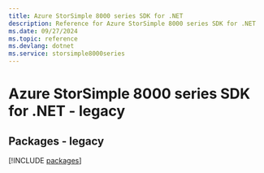 ```yaml
---
title: Azure StorSimple 8000 series SDK for .NET
description: Reference for Azure StorSimple 8000 series SDK for .NET
ms.date: 09/27/2024
ms.topic: reference
ms.devlang: dotnet
ms.service: storsimple8000series
---
```

# Azure StorSimple 8000 series SDK for .NET - legacy
## Packages - legacy
[!INCLUDE [packages](storsimple-8000-series-index.md)]